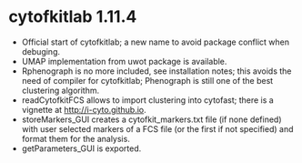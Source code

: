 # cytofkitlab 1.11.4

* Official start of cytofkitlab; a new name to avoid package conflict when debuging.
* UMAP implementation from uwot package is available.
* Rphenograph is no more included, see installation notes; this avoids the need of compiler for 
cytofkitlab; Phenograph is still one of the best clustering algorithm.
* readCytofkitFCS allows to import clustering into cytofast; there is a vignette at 
http://i-cyto.github.io.
* storeMarkers_GUI creates a cytofkit_markers.txt file (if none defined) with user selected markers
of a FCS file (or the first if not specified) and format them for the analysis.
* getParameters_GUI is exported.
